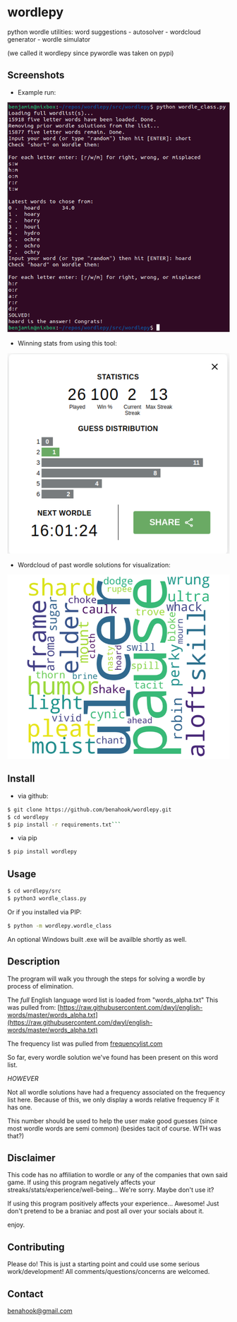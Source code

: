 
# wordlepy
python wordle utilities: word suggestions - autosolver - wordcloud generator - wordle simulator

(we called it wordlepy since pywordle was taken on pypi)

## Screenshots

- Example run:

![terminal-screenshot](assets/images/runtime_example.png)

- Winning stats from using this tool:

![statistics-using-tool](assets/images/screenshot.png)

- Wordcloud of past wordle solutions for visualization:

![wordcloud-example](assets/images/word_cloud.png)

## Install

- via github:
```sh
$ git clone https://github.com/benahook/wordlepy.git
$ cd wordlepy
$ pip install -r requirements.txt```
```
- via pip
```sh
$ pip install wordlepy
```

## Usage

```sh
$ cd wordlepy/src
$ python3 wordle_class.py
```
Or if you installed via PIP:
```sh
$ python -m wordlepy.wordle_class
```
An optional Windows built .exe will be availble shortly as well.

## Description
The program will walk you through the steps for solving a wordle by process
of elimination. 

The *full* English language word list is loaded from "words_alpha.txt"
This was pulled from:
[https://raw.githubusercontent.com/dwyl/english-words/master/words_alpha.txt](https://raw.githubusercontent.com/dwyl/english-words/master/words_alpha.txt)

The frequency list was pulled from
[frequencylist.com](http://frequencylist.com)

So far, every wordle solution we've found has been present on this word list. 

*HOWEVER*

Not all wordle solutions have had a frequency associated on the frequency list here.
Because of this, we only display a words relative frequency IF it has one. 

This number should be used to help the user make good guesses (since most wordle words are semi common) (besides tacit of course. WTH was that?)

## Disclaimer
This code has no affiliation to wordle or any of the companies that own said game. 
If using this program negatively affects your streaks/stats/experience/well-being... We're sorry. Maybe don't use it?

If using this program positively affects your experience... Awesome! Just don't pretend to be a braniac and post all over your socials about it. 

enjoy. 

## Contributing
Please do! This is just a starting point and could use some serious work/development!
All comments/questions/concerns are welcomed.

## Contact
[benahook@gmail.com](mailto:benahook@gmail.com)
